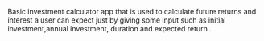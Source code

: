Basic investment calculator app that is used to calculate future returns and interest a user can expect just by giving some input such as initial investment,annual investment, duration and expected return .
<br>
